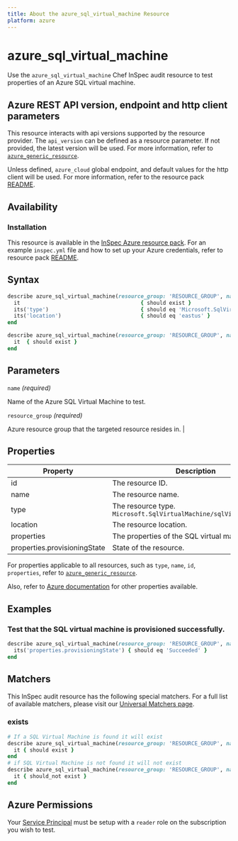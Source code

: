 ```yaml
---
title: About the azure_sql_virtual_machine Resource
platform: azure
---
```


# azure_sql_virtual_machine

Use the `azure_sql_virtual_machine` Chef InSpec audit resource to test properties of an Azure SQL virtual machine.

## Azure REST API version, endpoint and http client parameters

This resource interacts with api versions supported by the resource provider.
The `api_version` can be defined as a resource parameter.
If not provided, the latest version will be used.
For more information, refer to [`azure_generic_resource`](azure_generic_resource.md).

Unless defined, `azure_cloud` global endpoint, and default values for the http client will be used.
For more information, refer to the resource pack [README](../../README.md).

## Availability

### Installation

This resource is available in the [InSpec Azure resource pack](https://github.com/inspec/inspec-azure).
For an example `inspec.yml` file and how to set up your Azure credentials, refer to resource pack [README](../../README.md#Service-Principal).

## Syntax

```ruby
describe azure_sql_virtual_machine(resource_group: 'RESOURCE_GROUP', name: 'SQL_VM_NAME') do
  it                                      { should exist }
  its('type')                             { should eq 'Microsoft.SqlVirtualMachine/sqlVirtualMachines' }
  its('location')                         { should eq 'eastus' }
end
```

```ruby
describe azure_sql_virtual_machine(resource_group: 'RESOURCE_GROUP', name: 'SQL_VM_NAME') do
  it  { should exist }
end
```
## Parameters

`name` _(required)_

Name of the Azure SQL Virtual Machine to test.

`resource_group` _(required)_

Azure resource group that the targeted resource resides in.  |

## Properties

| Property                 | Description                                                         |
|--------------------------|---------------------------------------------------------------------|
| id                       | The resource ID.                                                    |
| name                     | The resource name.                                                  |
| type                     | The resource type. `Microsoft.SqlVirtualMachine/sqlVirtualMachines` |
| location                 | The resource location.                                              |
| properties               | The properties of the SQL virtual machine.                          |
| properties.provisioningState | State of the resource.                                          |


For properties applicable to all resources, such as `type`, `name`, `id`, `properties`, refer to [`azure_generic_resource`](azure_generic_resource.md#properties).

Also, refer to [Azure documentation](https://docs.microsoft.com/en-us/rest/api/sqlvm/sql-virtual-machines/get) for other properties available.

## Examples

### Test that the SQL virtual machine is provisioned successfully.

```ruby
describe azure_sql_virtual_machine(resource_group: 'RESOURCE_GROUP', name: 'SQL_VM_NAME') do
  its('properties.provisioningState') { should eq 'Succeeded' }
end
```

## Matchers

This InSpec audit resource has the following special matchers. For a full list of available matchers, please visit our [Universal Matchers page](/inspec/matchers/).

### exists

```ruby
# If a SQL Virtual Machine is found it will exist
describe azure_sql_virtual_machine(resource_group: 'RESOURCE_GROUP', name: 'SQL_VM_NAME') do
  it { should exist }
end
# if SQL Virtual Machine is not found it will not exist
describe azure_sql_virtual_machine(resource_group: 'RESOURCE_GROUP', name: 'SQL_VM_NAME') do
  it { should_not exist }
end
```

## Azure Permissions

Your [Service Principal](https://docs.microsoft.com/en-us/azure/azure-resource-manager/resource-group-create-service-principal-portal) must be setup with a `reader` role on the subscription you wish to test.
